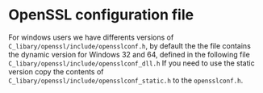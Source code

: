 OpenSSL configuration file
==========================

For windows users we have differents versions of  `C_libary/openssl/include/opensslconf.h`, by default the the file 
contains the dynamic version for Windows 32 and 64, defined in the following file `C_libary/openssl/include/opensslconf_dll.h`
If you need to use the static version copy the contents of `C_libary/openssl/include/opensslconf_static.h`
to the `opensslconf.h`.




